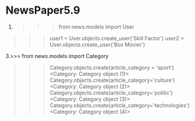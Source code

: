 # NewsPaper5.9
1. >>> from news.models import User
>>> user1 = User.objects.create_user('Skill Factor')
>>> user2 = User.objects.create_user('Box Movier')

3.>>> from news.models import Category
>>> Category.objects.create(article_category = 'sport')
<Category: Category object (1)>
>>> Category.objects.create(article_category='culture')
<Category: Category object (2)>
>>> Category.objects.create(article_category='politic')
<Category: Category object (3)>
>>> Category.objects.create(article_category='technologies')
<Category: Category object (4)>


